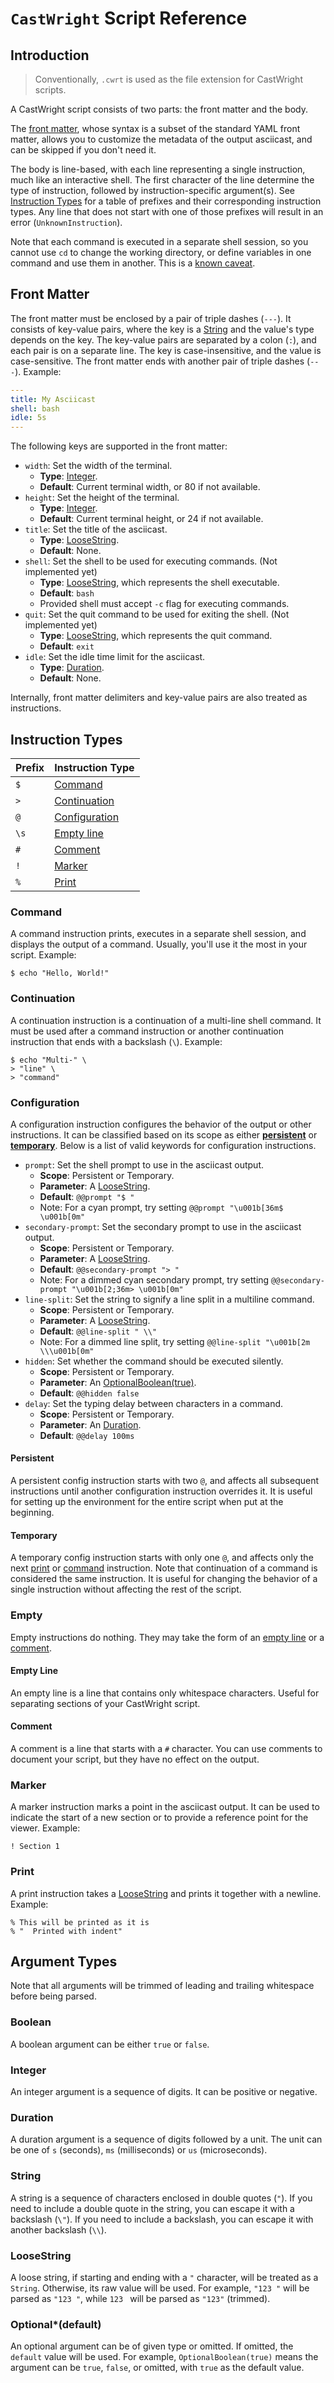 # `CastWright` Script Reference

## Introduction

> Conventionally, `.cwrt` is used as the file extension for CastWright scripts.

A CastWright script consists of two parts: the front matter and the body.

The [front matter](#front-matter), whose syntax is a subset of the standard YAML front matter, allows you to customize the metadata of the output asciicast, and can be skipped if you don't need it.

The body is line-based, with each line representing a single instruction, much like an interactive shell. The first character of the line determine the type of instruction, followed by instruction-specific argument(s). See [Instruction Types](#instruction-types) for a table of prefixes and their corresponding instruction types. Any line that does not start with one of those prefixes will result in an error (`UnknownInstruction`).

Note that each command is executed in a separate shell session, so you cannot use `cd` to change the working directory, or define variables in one command and use them in another. This is a [known caveat](./CAVEATS.md#shell-session).

## Front Matter

The front matter must be enclosed by a pair of triple dashes (`---`). It consists of key-value pairs, where the key is a [String](#string) and the value's type depends on the key. The key-value pairs are separated by a colon (`:`), and each pair is on a separate line. The key is case-insensitive, and the value is case-sensitive. The front matter ends with another pair of triple dashes (`---`). Example:

```yaml
---
title: My Asciicast
shell: bash
idle: 5s
---
```

The following keys are supported in the front matter:

- `width`: Set the width of the terminal.
    - **Type**: [Integer](#integer).
    - **Default**: Current terminal width, or $80$ if not available.
- `height`: Set the height of the terminal.
    - **Type**: [Integer](#integer).
    - **Default**: Current terminal height, or $24$ if not available.
- `title`: Set the title of the asciicast.
    - **Type**: [LooseString](#loosestring).
    - **Default**: None.
- `shell`: Set the shell to be used for executing commands. (Not implemented yet)
    - **Type**: [LooseString](#loosestring), which represents the shell executable.
    - **Default**: `bash`
    - Provided shell must accept `-c` flag for executing commands.
- `quit`: Set the quit command to be used for exiting the shell. (Not implemented yet)
    - **Type**: [LooseString](#loosestring), which represents the quit command.
    - **Default**: `exit`
- `idle`: Set the idle time limit for the asciicast.
    - **Type**: [Duration](#duration).
    - **Default**: None.

Internally, front matter delimiters and key-value pairs are also treated as instructions.

## Instruction Types

| Prefix | Instruction Type |
| ------ | ---------------- |
| `$`    | [Command](#command) |
| `>`    | [Continuation](#continuation) |
| `@`    | [Configuration](#configuration) |
| `\s`   | [Empty line](#empty-line) |
| `#`    | [Comment](#comment) |
| `!`    | [Marker](#marker) |
| `%`    | [Print](#print) |

### Command

A command instruction prints, executes in a separate shell session, and displays the output of a command. Usually, you'll use it the most in your script. Example:

```plaintext
$ echo "Hello, World!"
```

### Continuation

A continuation instruction is a continuation of a multi-line shell command. It must be used after a command instruction or another continuation instruction that ends with a backslash (`\`). Example:

```plaintext
$ echo "Multi-" \
> "line" \
> "command"
```

### Configuration

A configuration instruction configures the behavior of the output or other instructions. It can be classified based on its scope as either [**persistent**](#persistent) or [**temporary**](#temporary). Below is a list of valid keywords for configuration instructions.

- `prompt`: Set the shell prompt to use in the asciicast output.
    - **Scope**: Persistent or Temporary.
    - **Parameter**: A [LooseString](#loosestring).
    - **Default**: `@@prompt "$ "`
    - Note: For a cyan prompt, try setting `@@prompt "\u001b[36m$ \u001b[0m"`
- `secondary-prompt`: Set the secondary prompt to use in the asciicast output.
    - **Scope**: Persistent or Temporary.
    - **Parameter**: A [LooseString](#loosestring).
    - **Default**: `@@secondary-prompt "> "`
    - Note: For a dimmed cyan secondary prompt, try setting `@@secondary-prompt "\u001b[2;36m> \u001b[0m"`
- `line-split`: Set the string to signify a line split in a multiline command.
    - **Scope**: Persistent or Temporary.
    - **Parameter**: A [LooseString](#loosestring).
    - **Default**: `@@line-split " \\"`
    - Note: For a dimmed line split, try setting `@@line-split "\u001b[2m \\\u001b[0m"`
- `hidden`: Set whether the command should be executed silently.
    - **Scope**: Persistent or Temporary.
    - **Parameter**: An [OptionalBoolean(true)](#optionaldefault).
    - **Default**: `@@hidden false`
- `delay`: Set the typing delay between characters in a command.
    - **Scope**: Persistent or Temporary.
    - **Parameter**: An [Duration](#duration).
    - **Default**: `@@delay 100ms`

#### Persistent

A persistent config instruction starts with two `@`, and affects all subsequent instructions until another configuration instruction overrides it. It is useful for setting up the environment for the entire script when put at the beginning.

#### Temporary

A temporary config instruction starts with only one `@`, and affects only the next [print](#print) or [command](#command) instruction. Note that continuation of a command is considered the same instruction. It is useful for changing the behavior of a single instruction without affecting the rest of the script.

### Empty

Empty instructions do nothing. They may take the form of an [empty line](#empty-line) or a [comment](#comment).

#### Empty Line

An empty line is a line that contains only whitespace characters. Useful for separating sections of your CastWright script.

#### Comment

A comment is a line that starts with a `#` character. You can use comments to document your script, but they have no effect on the output.

### Marker

A marker instruction marks a point in the asciicast output. It can be used to indicate the start of a new section or to provide a reference point for the viewer. Example:

```plaintext
! Section 1
```

### Print

A print instruction takes a [LooseString](#loosestring) and prints it together with a newline. Example:

```plaintext
% This will be printed as it is
% "  Printed with indent"
```

## Argument Types

Note that all arguments will be trimmed of leading and trailing whitespace before being parsed.

### Boolean

A boolean argument can be either `true` or `false`.

### Integer

An integer argument is a sequence of digits. It can be positive or negative.

### Duration

A duration argument is a sequence of digits followed by a unit. The unit can be one of `s` (seconds), `ms` (milliseconds) or `us` (microseconds).

### String

A string is a sequence of characters enclosed in double quotes (`"`). If you need to include a double quote in the string, you can escape it with a backslash (`\"`). If you need to include a backslash, you can escape it with another backslash (`\\`).

### LooseString

A loose string, if starting and ending with a `"` character, will be treated as a `String`. Otherwise, its raw value will be used. For example, `"123 "` will be parsed as `"123 "`, while `123 ` will be parsed as `"123"` (trimmed).

### Optional\*(default)

An optional argument can be of given type or omitted. If omitted, the `default` value will be used. For example, `OptionalBoolean(true)` means the argument can be `true`, `false`, or omitted, with `true` as the default value.
